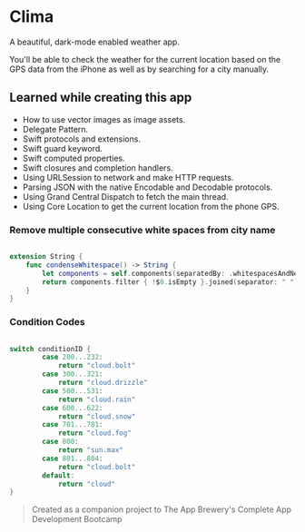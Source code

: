 #  Clima
A beautiful, dark-mode enabled weather app. 

You'll be able to check the weather for the current location based on the GPS data from the iPhone as well as by searching for a city manually. 

## Learned while creating this app

* How to use vector images as image assets.
* Delegate Pattern.
* Swift protocols and extensions.
* Swift guard keyword.
* Swift computed properties.
* Swift closures and completion handlers.
* Using URLSession to network and make HTTP requests.
* Parsing JSON with the native Encodable and Decodable protocols.
* Using Grand Central Dispatch to fetch the main thread.
* Using Core Location to get the current location from the phone GPS.


### Remove multiple consecutive white spaces from city name

```swift

extension String {
    func condenseWhitespace() -> String {
        let components = self.components(separatedBy: .whitespacesAndNewlines)
        return components.filter { !$0.isEmpty }.joined(separator: " ")
    }
}

```

### Condition Codes

```swift

switch conditionID {
        case 200...232:
            return "cloud.bolt"
        case 300...321:
            return "cloud.drizzle"
        case 500...531:
            return "cloud.rain"
        case 600...622:
            return "cloud.snow"
        case 701...781:
            return "cloud.fog"
        case 800:
            return "sun.max"
        case 801...804:
            return "cloud.bolt"
        default:
            return "cloud"
}
```

>Created as a companion project to The App Brewery's Complete App Development Bootcamp
